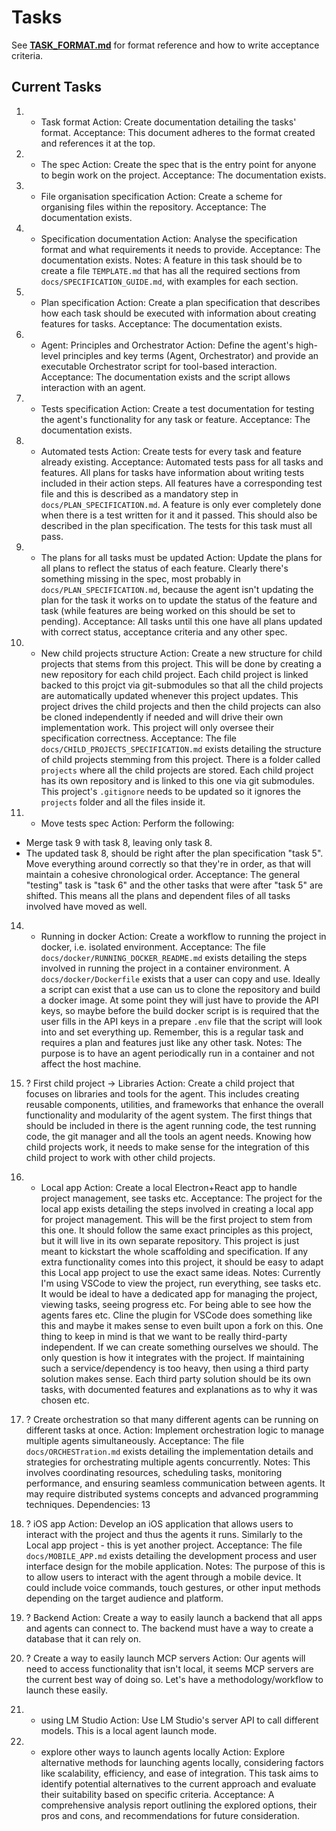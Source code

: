 # Tasks

See **[TASK_FORMAT.md](../docs/TASK_FORMAT.md)** for format reference and how to write acceptance criteria.

## Current Tasks

1) + Task format
   Action: Create documentation detailing the tasks' format.
   Acceptance: This document adheres to the format created and references it at the top.

2) + The spec
   Action: Create the spec that is the entry point for anyone to begin work on the project.
   Acceptance: The documentation exists.

3) + File organisation specification
   Action: Create a scheme for organising files within the repository.
   Acceptance: The documentation exists.

4) + Specification documentation
   Action: Analyse the specification format and what requirements it needs to provide.
   Acceptance: The documentation exists.
   Notes: A feature in this task should be to create a file `TEMPLATE.md` that has all the required sections from `docs/SPECIFICATION_GUIDE.md`, with examples for each section.

5) + Plan specification
    Action: Create a plan specification that describes how each task should be executed with information about creating features for tasks.
    Acceptance: The documentation exists.

6) + Agent: Principles and Orchestrator
   Action: Define the agent's high-level principles and key terms (Agent, Orchestrator) and provide an executable Orchestrator script for tool-based interaction.
   Acceptance: The documentation exists and the script allows interaction with an agent.

8) + Tests specification
   Action: Create a test documentation for testing the agent's functionality for any task or feature.
   Acceptance: The documentation exists.

9) - Automated tests
   Action: Create tests for every task and feature already existing. 
   Acceptance: Automated tests pass for all tasks and features. All plans for tasks have information about writing tests included in their action steps. All features have a corresponding test file and this is described as a mandatory step in `docs/PLAN_SPECIFICATION.md`. A feature is only ever completely done when there is a test written for it and it passed. This should also be described in the plan specification. The tests for this task must all pass.

11) - The plans for all tasks must be updated
   Action: Update the plans for all plans to reflect the status of each feature. Clearly there's something missing in the spec, most probably in `docs/PLAN_SPECIFICATION.md`, because the agent isn't updating the plan for the task it works on to update the status of the feature and task (while features are being worked on this should be set to pending).
   Acceptance: All tasks until this one have all plans updated with correct status, acceptance criteria and any other spec.

12) - New child projects structure
   Action: Create a new structure for child projects that stems from this project. This will be done by creating a new repository for each child project. Each child project is linked backed to this projct via git-submodules so that all the child projects are automatically updated whenever this project updates. This project drives the child projects and then the child projects can also be cloned independently if needed and will drive their own implementation work. This project will only oversee their specification correctness.
   Acceptance: The file `docs/CHILD_PROJECTS_SPECIFICATION.md` exists detailing the structure of child projects stemming from this project. There is a folder called `projects` where all the child projects are stored. Each child project has its own repository and is linked to this one via git submodules. This project's `.gitignore` needs to be updated so it ignores the `projects` folder and all the files inside it.

13) - Move tests spec
   Action: Perform the following:
   - Merge task 9 with task 8, leaving only task 8. 
   - The updated task 8, should be right after the plan specification "task 5". Move everything around correctly so that they're in order, as that will maintain a cohesive chronological order.
   Acceptance: The general "testing" task is "task 6" and the other tasks that were after "task 5" are shifted. This means all the plans and dependent files of all tasks involved have moved as well.

14) - Running in docker
   Action: Create a workflow to running the project in docker, i.e. isolated environment.
   Acceptance: The file `docs/docker/RUNNING_DOCKER_README.md` exists detailing the steps involved in running the project in a container environment. A `docs/docker/Dockerfile` exists that a user can copy and use. Ideally a script can exist that a use can us to clone the repository and build a docker image. At some point they will just have to provide the API keys, so maybe before the build docker script is is required that the user fills in the API keys in a prepare `.env` file that the script will look into and set everything up.
   Remember, this is a regular task and requires a plan and features just like any other task.
   Notes: The purpose is to have an agent periodically run in a container and not affect the host machine.

15) ? First child project -> Libraries
   Action: Create a child project that focuses on libraries and tools for the agent. This includes creating reusable components, utilities, and frameworks that enhance the overall functionality and modularity of the agent system. The first things that should be included in there is the agent running code, the test running code, the git manager and all the tools an agent needs. Knowing how child projects work, it needs to make sense for the integration of this child project to work with other child projects.

17) - Local app 
   Action: Create a local Electron+React app to handle project management, see tasks etc.
   Acceptance: The project for the local app exists detailing the steps involved in creating a local app for project management. This will be the first project to stem from this one. It should follow the same exact principles as this project, but it will live in its own separate repository. This project is just meant to kickstart the whole scaffolding and specification. If any extra functionality comes into this project, it should be easy to adapt this Local app project to use the exact same ideas.
   Notes: Currently I'm using VSCode to view the project, run everything, see tasks etc. It would be ideal to have a dedicated app for managing the project, viewing tasks, seeing progress etc. For being able to see how the agents fares etc. Cline the plugin for VSCode does something like this and maybe it makes sense to even built upon a fork on this. One thing to keep in mind is that we want to be really third-party independent. If we can create something ourselves we should. The only question is how it integrates with the project. If maintaining such a service/dependency is too heavy, then using a third party solution makes sense. Each third party solution should be its own tasks, with documented features and explanations as to why it was chosen etc.

14) ? Create orchestration so that many different agents can be running on different tasks at once.
    Action: Implement orchestration logic to manage multiple agents simultaneously.
    Acceptance: The file `docs/ORCHESTration.md` exists detailing the implementation details and strategies for orchestrating multiple agents concurrently.
    Notes: This involves coordinating resources, scheduling tasks, monitoring performance, and ensuring seamless communication between agents. It may require distributed systems concepts and advanced programming techniques.
    Dependencies: 13

15) ? iOS app
    Action: Develop an iOS application that allows users to interact with the project and thus the agents it runs. Similarly to the Local app project - this is yet another project.
    Acceptance: The file `docs/MOBILE_APP.md` exists detailing the development process and user interface design for the mobile application.
    Notes: The purpose of this is to allow users to interact with the agent through a mobile device. It could include voice commands, touch gestures, or other input methods depending on the target audience and platform.

16) ? Backend
   Action: Create a way to easily launch a backend that all apps and agents can connect to. The backend must have a way to create a database that it can rely on.

17) ? Create a way to easily launch MCP servers
   Action: Our agents will need to access functionality that isn't local, it seems MCP servers are the current best way of doing so. Let's have a methodology/workflow to launch these easily.

18) - using LM Studio
   Action: Use LM Studio's server API to call different models. This is a local agent launch mode.

19) - explore other ways to launch agents locally
   Action: Explore alternative methods for launching agents locally, considering factors like scalability, efficiency, and ease of integration. This task aims to identify potential alternatives to the current approach and evaluate their suitability based on specific criteria.
   Acceptance: A comprehensive analysis report outlining the explored options, their pros and cons, and recommendations for future consideration.
